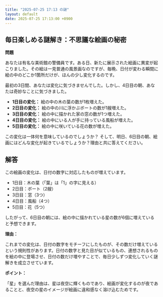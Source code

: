 ```yaml
---
title: "2025-07-25 17:13 の謎"
layout: default
date: 2025-07-25 17:13:00 +0900
---
```

## 毎日楽しめる謎解き：不思議な絵画の秘密

**問題**

あなたは有名な美術館の警備員です。ある日、新たに展示された絵画に異変が起こりました。その絵は一見普通の風景画なのですが、毎晩、日付が変わる瞬間に絵の中のどこか1箇所だけが、ほんの少し変化するのです。

最初の3日間、あなたは変化に気づきませんでした。しかし、4日目の朝、あなたは奇妙なことに気づきました。

*   **1日目の変化：** 絵の中の木の葉の数が1枚増えた。
*   **2日目の変化：** 絵の中の川に浮かぶボートの数が1艘増えた。
*   **3日目の変化：** 絵の中に描かれた家の窓の数が1つ増えた。
*   **4日目の変化：** 絵の中にいる人が手に持っている風船が増えた。
*   **5日目の変化：** 絵の中に咲いている花の数が増えた。

この変化は一体何を意味しているのでしょうか？ そして、明日、6日目の朝、絵画にはどんな変化が起きているでしょうか？理由と共に答えてください。

## 解答

この絵画の変化は、日付の数字に対応したものが増えています。

*   1日目：木の葉（「葉」は「1」の字に見える）
*   2日目：ボート（2艘）
*   3日目：窓（3つ）
*   4日目：風船（4つ）
*   5日目：花（5つ）

したがって、6日目の朝には、絵の中に描かれている星の数が6個に増えていると予想できます。

**理由：**

これまでの変化は、日付の数字をモチーフにしたものが、その数だけ増えているという規則性があります。日付の数字と見た目が似ているもの、連想されるものを絵の中に登場させ、日付の数だけ増やすことで、毎日少しずつ変化していく謎解きを成立させています。

**ポイント：**

「星」を選んだ理由は、星は夜空に輝くものであり、絵画が変化するのが夜であることと、夜空の星のイメージが絵画に違和感なく溶け込むためです。
